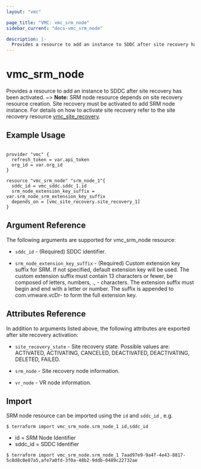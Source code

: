 ```yaml
---
layout: "vmc"

page_title: "VMC: vmc_srm_node"
sidebar_current: "docs-vmc_srm_node"

description: |-
  Provides a resource to add an instance to SDDC after site recovery has been activated.
---
```


# vmc_srm_node

 Provides a resource to add an instance to SDDC after site recovery has been activated.
~> **Note:** SRM node resource depends on site recovery resource creation. Site recovery must be activated to add SRM node instance. For details on how to activate site recovery refer to the site recovery resource [vmc_site_recovery](https://www.terraform.io/docs/providers/vmc/r/site_recovery.html).

## Example Usage

```hcl

provider "vmc" {
  refresh_token = var.api_token
  org_id = var.org_id
}

resource "vmc_srm_node" "srm_node_1"{
  sddc_id = vmc_sddc.sddc_1.id
  srm_node_extension_key_suffix = var.srm_node_srm_extension_key_suffix
  depends_on = [vmc_site_recovery.site_recovery_1]
}

```

## Argument Reference

The following arguments are supported for vmc_srm_node resource:

* `sddc_id` - (Required) SDDC identifier.

* `srm_node_extension_key_suffix` - (Required) Custom extension key suffix for SRM. If not specified, default extension key will be used. 
The custom extension suffix must contain 13 characters or fewer, be composed of letters, numbers, ., - characters. 
The extension suffix must begin and end with a letter or number. The suffix is appended to com.vmware.vcDr- to form the full extension key.

## Attributes Reference

In addition to arguments listed above, the following attributes are exported after site recovery activation:

* `site_recovery_state` - Site recovery state. Possible values are: ACTIVATED, ACTIVATING, CANCELED, DEACTIVATED, DEACTIVATING, DELETED, FAILED.

* `srm_node` - Site recovery node information.

* `vr_node` - VR node information.

## Import

SRM node resource can be imported using the `id` and `sddc_id` , e.g.

`$ terraform import vmc_srm_node.srm_node_1 id,sddc_id`

- id = SRM Node Identifier
- sddc_id = SDDC Identifier


`$ terraform import vmc_srm_node.srm_node_1 7aad97e9-9a4f-4e43-8817-5c8d8c0e87a5,afe7a0fd-3f0a-48b2-9ddb-0489c22732ae`